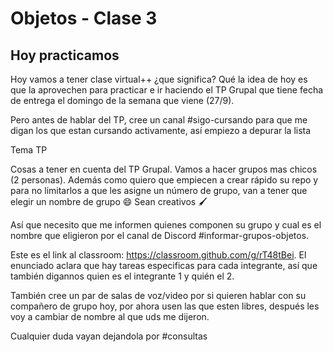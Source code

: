 # Objetos - Clase 3

## Hoy practicamos

Hoy vamos a tener clase virtual++ ¿que significa? Qué la idea de hoy es que la aprovechen para practicar e ir haciendo el TP Grupal que tiene fecha de entrega el domingo de la semana que viene (27/9).

Pero antes de hablar del TP, cree un canal #sigo-cursando para que me digan los que estan cursando activamente, así empiezo a depurar la lista

Tema TP

Cosas a tener en cuenta del TP Grupal. Vamos a hacer grupos mas chicos (2 personas). 
Además como quiero que empiecen a crear rápido su repo y para no limitarlos a que les asigne un número de grupo, van a tener que elegir un nombre de grupo :smile:  Sean creativos :paintbrush:

Así que necesito que me informen quienes componen su grupo y cual es el nombre que eligieron por el canal de Discord #informar-grupos-objetos.

Este es el link al classroom: https://classroom.github.com/g/rT48tBei. El enunciado aclara que hay tareas especificas para cada integrante, así que también digannos quien es el integrante 1 y quién el 2.

También cree un par de salas de voz/video por si quieren hablar con su compañero de grupo hoy, por ahora usen las que esten libres, después les voy a cambiar de nombre al que uds me dijeron.

Cualquier duda vayan dejandola por #consultas
